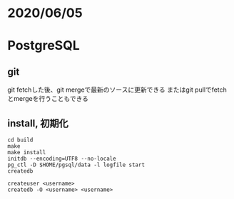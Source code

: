 
# 2020/06/05

# PostgreSQL

## git
git fetchした後、git mergeで最新のソースに更新できる
またはgit pullでfetchとmergeを行うこともできる

## install, 初期化
```
cd build
make
make install
initdb --encoding=UTF8 --no-locale
pg_ctl -D $HOME/pgsql/data -l logfile start
createdb

createuser <username>
createdb -O <username> <username>
```



